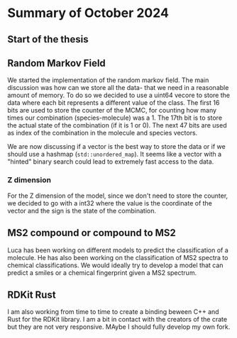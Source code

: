 
# Summary of October 2024

## Start of the thesis

## Random Markov Field
We started the implementation of the random markov field. The main discussion
was how can we store all the data- that we need in a reasonable amount of memory. To do so we decided
to use a uint64 vecore to store the data where each bit represents a different value of the class. 
The first 16 bits are used to store the counter of the MCMC, for counting how many times our combination
(species-molecule) was a 1. The 17th bit is to store the actual state of the combination (if it is 1 or 0).
The next 47 bits are used as index of the combination in the molecule and species vectors.

We are now discussing if a vector is the best way to store the data or if we should use a hashmap
(`std::unordered_map`).
It seems like a vector with a "hinted" binary search could lead to extremely fast access to the data.

### Z dimension
For the Z dimension of the model, since we don't need to store the counter, we decided to go with a int32 where the 
value is the coordinate of the vector and the sign is the state of the combination.

## MS2 compound or compound to MS2
Luca has been working on different models to predict the classification of a molecule. He has also 
been working on the classification of MS2 spectra to chemical classifications. We would ideally try to develop
a model that can predict a smiles or a chemical fingerprint given a MS2 spectrum.

## RDKit Rust
I am also working from time to time to create a binding beween C++ and Rust for the RDKit library. I am 
a bit in contact with the creators of the crate but they are not very responsive. MAybe I should 
fully develop my own fork.  

